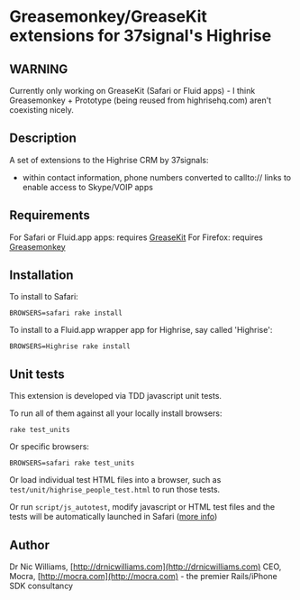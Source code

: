 # Greasemonkey/GreaseKit extensions for 37signal's Highrise

## WARNING

Currently only working on GreaseKit (Safari or Fluid apps) - I think Greasemonkey + Prototype (being reused from highrisehq.com) aren't coexisting nicely.

## Description

A set of extensions to the Highrise CRM by 37signals:

* within contact information, phone numbers converted to callto:// links to enable access to Skype/VOIP apps

## Requirements

For Safari or Fluid.app apps: requires [GreaseKit](http://8-p.info/greasekit/)
For Firefox: requires [Greasemonkey](https://addons.mozilla.org/en-US/firefox/addon/748)

## Installation

To install to Safari:

    BROWSERS=safari rake install

To install to a Fluid.app wrapper app for Highrise, say called 'Highrise':

    BROWSERS=Highrise rake install

## Unit tests

This extension is developed via TDD javascript unit tests. 

To run all of them against all your locally install browsers:

    rake test_units

Or specific browsers:

    BROWSERS=safari rake test_units

Or load individual test HTML files into a browser, such as `test/unit/highrise_people_test.html` to run those tests.

Or run `script/js_autotest`, modify javascript or HTML test files and the tests will be automatically launched in Safari ([more info](http://drnicwilliams.com/2008/01/04/autotesting-javascript-in-rails/))

## Author

Dr Nic Williams, [http://drnicwilliams.com](http://drnicwilliams.com)
CEO, Mocra, [http://mocra.com](http://mocra.com) - the premier Rails/iPhone SDK consultancy